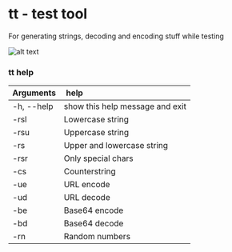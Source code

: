# tt - test tool
For generating strings, decoding and encoding stuff while testing

![alt text](https://i.pinimg.com/originals/e5/25/72/e52572d331528e9dbcfba78277c7dde1.jpg "meme")

### tt help

| Arguments | help                           |
|:----------|:-------------------------------|
|-h, --help | show this help message and exit|
|-rsl       | Lowercase string               |
|-rsu       | Uppercase string               |
|-rs        | Upper and lowercase string     |
|-rsr       | Only special chars             |
|-cs        | Counterstring                  |
|-ue        | URL encode                     |
|-ud        | URL decode                     |
|-be        | Base64 encode                  |
|-bd        | Base64 decode                  |
|-rn        | Random numbers                 |

 
